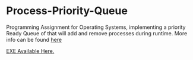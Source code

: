 # Process-Priority-Queue
Programming Assignment for Operating Systems, implementing a priority Ready Queue of that will add and remove processes during runtime. More info can be found [here](prog1.pdg)

[EXE Available Here.](https://drive.google.com/open?id=1cAeVh7JTvMK1CKjTmCuibYqRWJW3ft1n)
